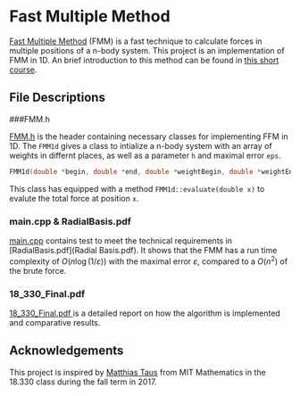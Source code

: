 # Fast Multiple Method

[Fast Multiple Method](https://en.wikipedia.org/wiki/Fast_multipole_method) (FMM) is a fast technique to calculate forces in multiple positions of a n-body system. This project is an implementation of FMM in 1D. An brief introduction to this method can be found in [this short course](https://www.math.nyu.edu/faculty/greengar/shortcourse_fmm.pdf). 

## File Descriptions

###FMM.h

[FMM.h](FMM.h) is the header containing necessary classes for implementing FFM in 1D. The ```FMM1d``` gives a class to intialize a n-body system with an array of weights in differnt places, as well as a parameter ```h``` and maximal error ```eps```. 

```cpp
FMM1d(double *begin, double *end, double *weightBegin, double *weightEnd, double h, double eps)
```

This class has equipped with a method ```FMM1d::evaluate(double x)``` to evalute the total force at position ```x```. 

### main.cpp & RadialBasis.pdf

[main.cpp](main.cpp) contains test to meet the technical requirements in [RadialBasis.pdf](Radial Basis.pdf). It shows that the FMM has a run time complexity of $O(n\log(1/\varepsilon))$ with the maximal error $\varepsilon$, compared to a $O(n^2)$ of the brute force. 

### 18_330_Final.pdf   

[18_330_Final.pdf ](18_330_Final.pdf ) is a detailed report on how the algorithm is implemented and comparative results.

## Acknowledgements

This project is inspired by [Matthias Taus](taus@mit.edu) from MIT Mathematics in the 18.330 class during the fall term in 2017.  